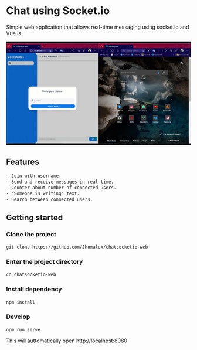 # Chat using Socket.io
Simple web application that allows real-time messaging using socket.io and Vue.js

<p align="center">
  <img width="600" src="./public/chat.gif">
</p>

## Features
```
- Join with username.
- Send and receive messages in real time.
- Counter about number of connected users.
- "Someone is writing" text.
- Search between connected users.
```

## Getting started

### Clone the project
```
git clone https://github.com/Jhomalex/chatsocketio-web
```

### Enter the project directory
```
cd chatsocketio-web
```

### Install dependency
```
npm install
```

### Develop
```
npm run serve
```
This will auttomatically open http://localhost:8080

